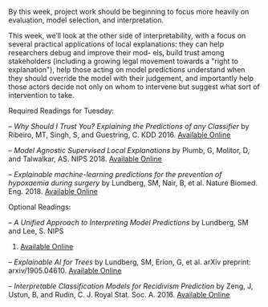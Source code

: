 By this week, project work should be beginning to focus more heavily
on evaluation, model selection, and interpretation. 

This week, we’ll look at the other side of interpretability, with a
focus on several practical applications of local explanations: they
can help researchers debug and improve their mod- els, build trust
among stakeholders (including a growing legal movement towards a
"right to explanation"), help those acting on model predictions
understand when they should override the model with their judgement,
and importantly help those actors decide not only on whom to intervene
but suggest what sort of intervention to take. 

Required Readings for Tuesday:

– *Why Should I Trust You? Explaining the Predictions of any Classifier* by Ribeiro, MT, Singh, S, and Guestring, C. KDD 2016. [Available Online](https://dl.acm.org/citation.cfm?Id=2939778)

– *Model Agnostic Supervised Local Explanations* by Plumb, G, Molitor, D, and Talwalkar, AS. NIPS 2018. [Available Online](http://papers.nips.cc/paper/7518-model-agnostic-supervised-local-explanations)

– *Explainable machine-learning predictions for the prevention of hypoxaemia during surgery* by Lundberg, SM, Nair, B, et al. Nature Biomed. Eng. 2018. [Available Online](https://www.nature.com/articles/s41551-018-0304-0.pdf)

Optional Readings:

– *A Unified Approach to Interpreting Model Predictions* by Lundberg, SM and Lee, S. NIPS

1.  [Available Online](http://papers.nips.cc/paper/7062-a-unified-approach-to-interpreting-model-predicti)

– *Explainable AI for Trees* by Lundberg, SM, Erion, G, et al. arXiv preprint: arxiv/1905.04610. [Available Online](https://arxiv.org/pdf/1905.04610.pdf)

– *Interpretable Classification Models for Recidivism Prediction* by Zeng, J, Ustun, B, and Rudin, C. J. Royal Stat. Soc. A. 2016. [Available Online](https://rss.onlinelibrary.wiley.com/doi/pdf/10.1111/rssa.12227)

